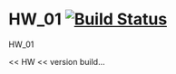 # HW_01 [![Build Status](https://travis-ci.org/Kodo-kakaku/HW_01.svg?branch=main)](https://travis-ci.org/Kodo-kakaku/HW_01)

HW_01

<< HW << version build...
